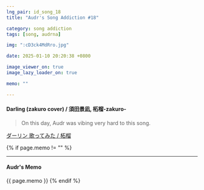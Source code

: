```yaml
---
lng_pair: id_song_18
title: "Audr's Song Addiction #18"

category: song addiction
tags: [song, audrna]

img: ":cD3ck4MdRro.jpg"

date: 2025-01-10 20:20:38 +0800

image_viewer_on: true
image_lazy_loader_on: true

memo: ""

---
```


<!-- outline-start -->
#### Darling (zakuro cover) / 須田景凪, 柘榴-zakuro-
<!-- outline-end -->

> On this day, Audr was vibing very hard to this song.

<script type="application/javascript" src="https://embed.nicovideo.jp/watch/sm41828835/script?w=720&h=480"></script><noscript><a href="https://www.nicovideo.jp/watch/sm41828835">ダーリン 歌ってみた / 柘榴</a></noscript>

{% if page.memo != "" %}
<hr>

#### Audr's Memo

{{ page.memo }}
{% endif %}

